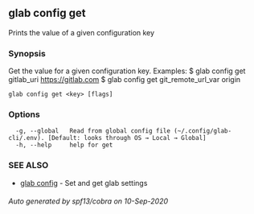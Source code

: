 ## glab config get

Prints the value of a given configuration key

### Synopsis

Get the value for a given configuration key.
Examples:
  $ glab config get gitlab_uri
  https://gitlab.com
  $ glab config get git_remote_url_var
  origin


```
glab config get <key> [flags]
```

### Options

```
  -g, --global   Read from global config file (~/.config/glab-cli/.env). [Default: looks through OS → Local → Global]
  -h, --help     help for get
```

### SEE ALSO

* [glab config](glab_config.md)	 - Set and get glab settings

###### Auto generated by spf13/cobra on 10-Sep-2020
